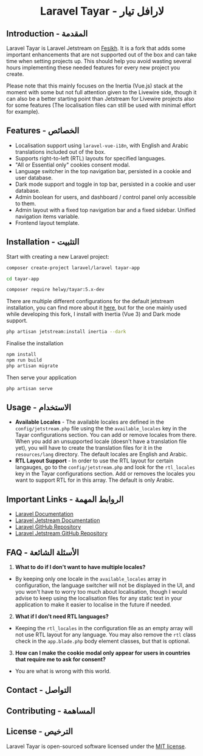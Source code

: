 <div align="center">

# Laravel Tayar - لارافل تيار

</div>

## Introduction - المقدمة

Laravel Tayar is Laravel Jetstream on [Fesikh](https://en.wikipedia.org/wiki/Fesikh). It is a fork that adds some important enhancements that are not supported out of the box and can take time when setting projects up. This should help you avoid wasting several hours implementing these needed features for every new project you create. 

Please note that this mainly focuses on the Inertia (Vue.js) stack at the moment with some but not full attention given to the Livewire side, though it can also be a better starting point than Jetstream for Livewire projects also for some features (The localisation files can still be used with minimal effort for example).

## Features - الخصائص

- Localisation support using `laravel-vue-i18n`, with English and Arabic translations included out of the box.
- Supports right-to-left (RTL) layouts for specified languages.
- "All or Essential only" cookies consent modal.
- Language switcher in the top navigation bar, persisted in a cookie and user database.
- Dark mode support and toggle in top bar, persisted in a cookie and user database.
- Admin boolean for users, and dashboard / control panel only accessible to them.
- Admin layout with a fixed top navigation bar and a fixed sidebar. Unified navigation items variable.
- Frontend layout template.

## Installation - التثبيت

Start with creating a new Laravel project:

```bash
composer create-project laravel/laravel tayar-app

cd tayar-app

composer require helwy/tayar:5.x-dev
```

There are multiple different configurations for the default jetstream installation, you can find more about it [here](https://jetstream.laravel.com/installation.html), but for the one mainly used while developing this fork, I install with Inertia (Vue 3) and Dark mode support.

```bash
php artisan jetstream:install inertia --dark
```

Finalise the installation

```bash
npm install
npm run build
php artisan migrate
```

Then serve your application

```bash
php artisan serve
```

## Usage - الاستخدام

- **Available Locales** - The available locales are defined in the `config/jetstream.php` file using the the `available_locales` key in the Tayar configurations section. You can add or remove locales from there. When you add an unsupported locale (doesn't have a translation file yet), you will have to create the translation files for it in the `resources/lang` directory. The default locales are English and Arabic.
- **RTL Layout Support** - In order to use the RTL layout for certain langauges, go to the `config/jetstream.php` and look for the `rtl_locales` key in the Tayar configurations section. Add or removes the locales you want to support RTL for in this array. The default is only Arabic.

## Important Links - الروابط المهمة

- [Laravel Documentation](https://laravel.com/)
- [Laravel Jetstream Documentation](https://jetstream.laravel.com)
- [Laravel GitHub Repository](https://github.com/laravel/laravel)
- [Laravel Jetstream GitHub Repository](https://github.com/laravel/jetstream)

## FAQ - الأسئلة الشائعة

1. **What to do if I don't want to have multiple locales?**
- By keeping only one locale in the `available_locales` array in configuration, the language switcher will not be displayed in the UI, and you won't have to worry too much about localisation, though I would advise to keep using the localisation files for any static text in your application to make it easier to localise in the future if needed.

2. **What if I don't need RTL languages?**
- Keeping the `rtl_locales` in the configuration file as an empty array will not use RTL layout for any language. You may also remove the `rtl` class check in the `app.blade.php` body element classes, but that is optional.

3. **How can I make the cookie modal only appear for users in countries that require me to ask for consent?**
- You are what is wrong with this world.

## Contact - التواصل

## Contributing - المساهمة

## License - الترخيص

Laravel Tayar is open-sourced software licensed under the [MIT license](LICENSE.md).
